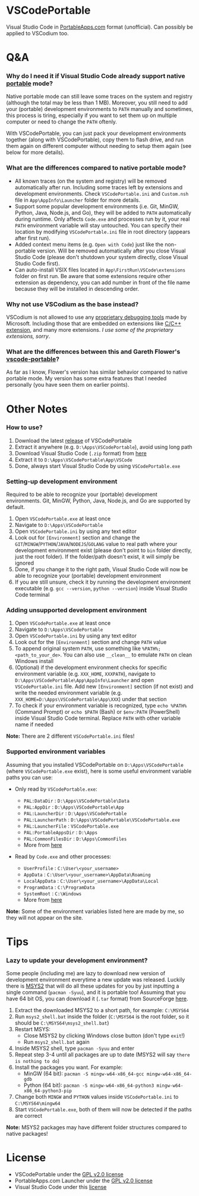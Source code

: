 # VSCodePortable

Visual Studio Code in [PortableApps.com](https://portableapps.com/) format (unofficial). Can possibly be applied to VSCodium too.

# Q&A

### Why do I need it if Visual Studio Code already support native [portable](https://code.visualstudio.com/docs/editor/portable) mode?

Native portable mode can still leave some traces on the system and registry (although the total may be less than 1 MB). Moreover, you still need to add your (portable) development environments to `PATH` manually and sometimes, this process is tiring, especially if you want to set them up on multiple computer or need to change the `PATH` oftenly.

With VSCodePortable, you can just pack your development environments together (along with VSCodePortable), copy them to flash drive, and run them again on different computer without needing to setup them again (see below for more details).

### What are the differences compared to native portable mode?

* All known traces (on the system and registry) will be removed automatically after run. Including some traces left by extensions and development environments. Check `VSCodePortable.ini` and `Custom.nsh` file in `App\AppInfo\Launcher` folder for more details.
* Support some popular development environments (i.e. Git, MinGW, Python, Java, Node.js, and Go), they will be added to `PATH` automatically during runtime. Only affects `Code.exe` and processes run by it, your real `PATH` environment variable will stay untouched. You can specify their location by modifying `VSCodePortable.ini` file in root directory (appears after first run).
* Added context menu items (e.g. `Open with Code`) just like the non-portable version. Will be removed automatically after you close Visual Studio Code (please don't shutdown your system directly, close Visual Studio Code first).
* Can auto-install VSIX files located in `App\FirstRun\VSCode\extensions` folder on first run. Be aware that some extensions require other extension as dependency, you can add number in front of the file name because they will be installed in descending order.
  
### Why not use VSCodium as the base instead?

VSCodium is not allowed to use any [proprietary debugging tools](https://github.com/VSCodium/vscodium/blob/master/DOCS.md#proprietary-debugging-tools) made by Microsoft. Including those that are embedded on extensions like [C/C++ extension](https://github.com/Microsoft/vscode-cpptools/issues/21#issuecomment-248349017), and many more extensions. _I use some of the proprietary extensions, sorry_.
  
### What are the differences between this and Gareth Flower's [vscode-portable](https://github.com/garethflowers/vscode-portable)?

As far as I know, Flower's version has similar behavior compared to native portable mode. My version has some extra features that I needed personally (you have seen them on earlier points).
  
# Other Notes

### How to use?

1. Download the latest [release](https://github.com/AndhikaWB/VSCodePortable/releases) of VSCodePortable
2. Extract it anywhere (e.g. `D:\Apps\VSCodePortable`), avoid using long path
2. Download Visual Studio Code (`.zip` format) from [here](https://code.visualstudio.com/#alt-downloads)
3. Extract it to `D:\Apps\VSCodePortable\App\VSCode`
4. Done, always start Visual Studio Code by using `VSCodePortable.exe`

### Setting-up development environment

Required to be able to recognize your (portable) development environments. Git, MinGW, Python, Java, Node.js, and Go are supported by default.

1. Open `VSCodePortable.exe` at least once
2. Navigate to `D:\Apps\VSCodePortable`
3. Open `VSCodePortable.ini` by using any text editor
4. Look out for `[Environment]` section and change the `GIT`/`MINGW`/`PYTHON`/`JAVA`/`NODEJS`/`GOLANG` value to real path where your development environment exist (please don't point to `bin` folder directly, just the root folder). If the folder/path doesn't exist, it will simply be ignored
5. Done, if you change it to the right path, Visual Studio Code will now be able to recognize your (portable) development environment
6. If you are still unsure, check it by running the development environment executable (e.g. `gcc --version`, `python --version`) inside Visual Studio Code terminal

### Adding unsupported development environment

1. Open `VSCodePortable.exe` at least once
2. Navigate to `D:\Apps\VSCodePortable`
3. Open `VSCodePortable.ini` by using any text editor
4. Look out for the `[Environment]` section and change `PATH` value
5. To append original system `PATH`, use something like `%PATH%;<path_to_your_de>`. You can also use `__clean__` to emulate `PATH` on clean Windows install
6. (Optional) if the development environment checks for specific environment variable (e.g. `XXX_HOME`, `XXXPATH`), navigate to `D:\Apps\VSCodePortable\App\AppInfo\Launcher` and open `VSCodePortable.ini` file. Add new `[Environment]` section (if not exist) and write the needed environment variable (e.g. `XXX_HOME=D:\Apps\VSCodePortable\App\XXX`) under that section
7. To check if your environment variable is recognized, type `echo %PATH%` (Command Prompt) or `echo $PATH` (Bash) or `$env:PATH` (PowerShell) inside Visual Studio Code terminal. Replace `PATH` with other variable name if needed

**Note:** There are 2 different `VSCodePortable.ini` files!

### Supported environment variables

Assuming that you installed VSCodePortable on `D:\Apps\VSCodePortable` (where `VSCodePortable.exe` exist), here is some useful environment variable paths you can use:

* Only read by `VSCodePortable.exe`:
  * `PAL:DataDir` : `D:\Apps\VSCodePortable\Data`
  * `PAL:AppDir` : `D:\Apps\VSCodePortable\App`
  * `PAL:LauncherDir` : `D:\Apps\VSCodePortable`
  * `PAL:LauncherPath` : `D:\Apps\VSCodePortable\VSCodePortable.exe`
  * `PAL:LauncherFile` : `VSCodePortable.exe`
  * `PAL:PortableAppsDir` : `D:\Apps`
  * `PAL:CommonFilesDir` : `D:\Apps\CommonFiles`
  * More from [here](https://portableapps.com/manuals/PortableApps.comLauncher/ref/launcher.ini/environment.html)

* Read by `Code.exe` and other processes:
  * `UserProfile` : `C:\User\<your_username>`
  * `AppData` : `C:\User\<your_username>\AppData\Roaming`
  * `LocalAppData` : `C:\User\<your_username>\AppData\Local`
  * `ProgramData` : `C:\ProgramData`
  * `SystemRoot` : `C:\Windows`
  * More from [here](https://ss64.com/nt/syntax-variables.html)

**Note:** Some of the environment variables listed here are made by me, so they will not appear on the site.

# Tips

### Lazy to update your development environment?

Some people (including me) are lazy to download new version of development environment everytime a new update was released. Luckily there is [MSYS2](https://www.msys2.org/) that will do all these updates for you by just inputting a single command (`pacman -Syuu`), and it is portable too! Assuming that you have 64 bit OS, you can download it (`.tar` format) from SourceForge [here](https://sourceforge.net/projects/msys2/files/Base/x86_64/).

1. Extract the downloaded MSYS2 to a short path, for example: `C:\MSYS64`
2. Run `msys2_shell.bat` inside the folder (`C:\MSYS64` is the root folder, so it should be `C:\MSYS64\msys2_shell.bat`)
3. Restart MSYS:
    * Close MSYS2 by clicking Windows close button (don't type `exit`!)
    * Run `msys2_shell.bat` again
4. Inside MSYS2 shell, type `pacman -Syuu` and enter
5. Repeat step 3-4 until all packages are up to date (MSYS2 will say `there is nothing to do`)
6. Install the packages you want. For example:
    * MinGW (64 bit): `pacman -S mingw-w64-x86_64-gcc mingw-w64-x86_64-gdb`
    * Python (64 bit): `pacman -S mingw-w64-x86_64-python3 mingw-w64-x86_64-python3-pip`
7. Change both `MINGW` and `PYTHON` values inside `VSCodePortable.ini` to `C:\MSYS64\mingw64`
8. Start `VSCodePortable.exe`, both of them will now be detected if the paths are correct

**Note:** MSYS2 packages may have different folder structures compared to native packages!

# License

* VSCodePortable under the [GPL v2.0 license](https://github.com/AndhikaWB/VSCodePortable/blob/master/LICENSE)
* PortableApps.com Launcher under the [GPL v2.0 license](https://github.com/AndhikaWB/VSCodePortable/blob/master/LICENSE)
* Visual Studio Code under this [license](https://code.visualstudio.com/license)
